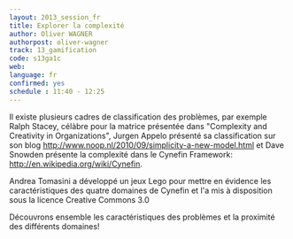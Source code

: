 ```yaml
---
layout: 2013_session_fr
title: Explorer la complexité
author: Oliver WAGNER
authorpost: oliver-wagner
track: 13_gamification
code: s13ga1c
web: 
language: fr
confirmed: yes
schedule : 11:40 - 12:25
---
```


Il existe plusieurs cadres de classification des problèmes, par exemple Ralph Stacey, célàbre pour la matrice présentée dans "Complexity and Creativity in Organizations", Jurgen Appelo présenté sa classification sur son blog http://www.noop.nl/2010/09/simplicity-a-new-model.html et Dave Snowden présente la complexité dans le Cynefin Framework: http://en.wikipedia.org/wiki/Cynefin.

Andrea Tomasini a développé un jeux Lego pour mettre en évidence les caractéristiques des quatre domaines de Cynefin et l'a mis à disposition sous la licence Creative Commons 3.0

Découvrons ensemble les caractéristiques des problèmes et la proximité des différents domaines!
